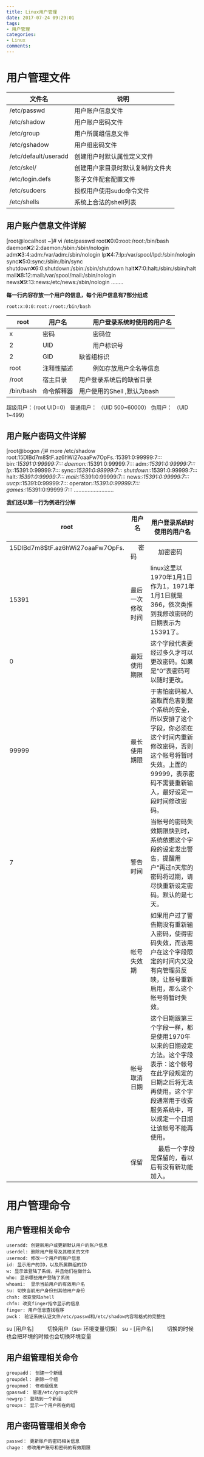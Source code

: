 ```yaml
---
title: Linux用户管理
date: 2017-07-24 09:29:01
tags:
- 用户管理
categories:
- Linux
comments:
---
```


# 用户管理文件
|文件名 |            说明|
|---|---|
|/etc/passwd    |     用户账户信息文件|
|/etc/shadow	|      用户账户密码文件|
|/etc/group	    |  用户所属组信息文件|
|/etc/gshadow	 |     用户组密码文件|
|/etc/default/useradd  |  创建用户时默认属性定义文件|
|/etc/skel/       |  创建用户家目录时默认复制的文件夹|
|/etc/login.defs   |    影子文件配套配置文件    |
|/etc/sudoers	   |   授权用户使用sudo命令文件|
|/etc/shells       |  系统上合法的shell列表|

## 用户账户信息文件详解

[root@localhost ~]#  vi   /etc/passwd
root:x:0:0:root:/root:/bin/bash
daemon:x:2:2:daemon:/sbin:/sbin/nologin
adm:x:3:4:adm:/var/adm:/sbin/nologin
lp:x:4:7:lp:/var/spool/lpd:/sbin/nologin
sync:x:5:0:sync:/sbin:/bin/sync
shutdown:x:6:0:shutdown:/sbin:/sbin/shutdown
halt:x:7:0:halt:/sbin:/sbin/halt
mail:x:8:12:mail:/var/spool/mail:/sbin/nologin
news:x:9:13:news:/etc/news:/sbin/nologin
........

**每一行内容存放一个用户的信息，每个用户信息有7部分组成**
```
root:x:0:0:root:/root:/bin/bash
```

|root   |     用户名     |　　  用户登录系统时使用的用户名|
|---|---|---|
|x       |      密码         |　　 密码位|
|2         |    UID        |　　  用户标识号|
|2       |      GID     　　|     缺省组标识|
|root  |   注释性描述  |　　  例如存放用户全名等信息|
|/root    |     宿主目录   |    用户登录系统后的缺省目录|
|/bin/bash  | 命令解释器   | 用户使用的Shell ,默认为bash|

超级用户：（root   UID=0）
普通用户： （UID 500~60000）
伪用户：  （UID  1~499）

## 用户账户密码文件详解

[root@bogon /]# more /etc/shadow
root:$1$5DlBd7m8$tF.az6hWi27oaaFw7OpFs.:15391:0:99999:7:::
bin:*:15391:0:99999:7:::
daemon:*:15391:0:99999:7:::
adm:*:15391:0:99999:7:::
lp:*:15391:0:99999:7:::
sync:*:15391:0:99999:7:::
shutdown:*:15391:0:99999:7:::
halt:*:15391:0:99999:7:::
mail:*:15391:0:99999:7:::
news:*:15391:0:99999:7:::
uucp:*:15391:0:99999:7:::
operator:*:15391:0:99999:7:::
games:*:15391:0:99999:7:::
..........................

**我们还以第一行为例进行分解**

|root     |         用户名   　　|  用户登录系统时使用的用户名|
|---|---|---|
|$1$5DlBd7m8$tF.az6hWi27oaaFw7OpFs. 　|　 密码  　|　 加密密码|   
|15391  |　　 最后一次修改时间 |   linux这里以1970年1月1日作为1，1971年1月1日就是366，依次类推到我修改密码的日期表示为15391了。|
|0   　　|　　  最短使用期限    |       这个字段代表要经过多久才可以更改密码。如果是“0”表密码可以随时更改。|
|99999  |       最长使用期限   |        于害怕密码被人盗取而危害到整个系统的安全，所以安排了这个字段，你必须在这个时间内重新修改密码，否则这个帐号将暂时失效。上面的99999，表示密码不需要重新输入，最好设定一段时间修改密码。|
|7   　　|　　  警告时间 | 当帐号的密码失效期限快到时，系统依据这个字段的设定发出警告，提醒用户“再过n天您的密码将过期，请尽快重新设定密码。默认的是七天。|
||帐号失效期|    如果用户过了警告期没有重新输入密码，使得密码失效，而该用户在这个字段限定的时间内又没有向管理员反映，让帐号重新启用，那么这个帐号将暂时失效。|
||帐号取消日期|  这个日期跟第三个字段一样，都是使用1970年以来的日期设定方法。这个字段表示：这个帐号在此字段规定的日期之后将无法再使用。这个字段通常用于收费服务系统中，可以规定一个日期让该帐号不能再使用。|
||保留|　 最后一个字段是保留的，看以后有没有新功能加入。

# 用户管理命令
## 用户管理相关命令
    useradd: 创建新用户或更新默认用户的账户信息
    userdel: 删除用户账号及其相关的文件
    usermod: 修改一个用户的账户信息
    id: 显示用户的ID，以及所属群组的ID
    w: 显示谁登陆了系统，并且他们在做什么
    who: 显示哪些用户登陆了系统
    whoami:  显示当前用户的有效用户名
    su: 切换当前用户身份到其他用户身份
    chsh: 改变登陆shell
    chfn: 改变finger指令显示的信息
    finger: 用户信息查找程序
    pwck： 验证系统认证文件/etc/passwd和/etc/shadow内容和格式的完整性
    
su [用户名] 　　   切换用户（su- 环境变量切换）
su - [用户名] 　　 切换的时候也会把环境的时候也会切换环境变量


## 用户组管理相关命令
    groupadd： 创建一个新组
    groupdel： 删除一个组
    groupmod： 修改组信息
    gpasswd： 管理/etc/group文件
    newgrp： 登陆到一个新组
    groups： 显示一个用户所在的组
## 用户密码管理相关命令
    passwd： 更新账户的密码相关信息
    chage： 修改用户账号和密码的有效期限
